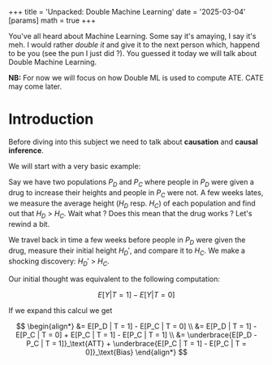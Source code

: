 +++
title = 'Unpacked: Double Machine Learning'
date = '2025-03-04'
[params]
  math = true
+++

You've all heard about Machine Learning. Some say it's amaying, I say it's meh. I would rather _double it_ and give it to the next person which, happend to be you (see the pun I just did ?). You guessed it today we will talk about Double Machine Learning.

**NB:** For now we will focus on how Double ML is used to compute ATE. CATE may come later.

# Introduction

Before diving into this subject we need to talk about **causation** and **causal inference**.

We will start with a very basic example:

Say we have two populations $P_D$ and $P_C$ where people in $P_D$ were given a drug to increase their heights and people in $P_C$ were not. A few weeks lates, we measure the average height ($H_D$ resp. $H_C$) of each population and find out that $H_D$ > $H_C$. Wait what ? Does this mean that the drug works ? Let's rewind a bit.

We travel back in time a few weeks before people in $P_D$ were given the drug, measure their initial height $H_D'$, and compare it to $H_C$. We make a shocking discovery: $H_D'$ > $H_C$.

Our initial thought was equivalent to the following computation:

$$
E[Y | T = 1] - E[Y | T = 0]
$$

If we expand this calcul we get

$$
\begin{align*}
&= E[P_D | T = 1] - E[P_C | T = 0] \\
&= E[P_D | T = 1] - E[P_C | T = 0] + E[P_C | T = 1] - E[P_C | T = 1] \\
&= \underbrace{E[P_D - P_C | T = 1]}_\text{ATT} + \underbrace{E[P_C | T = 1] - E[P_C | T = 0]}_\text{Bias}
\end{align*}
$$

